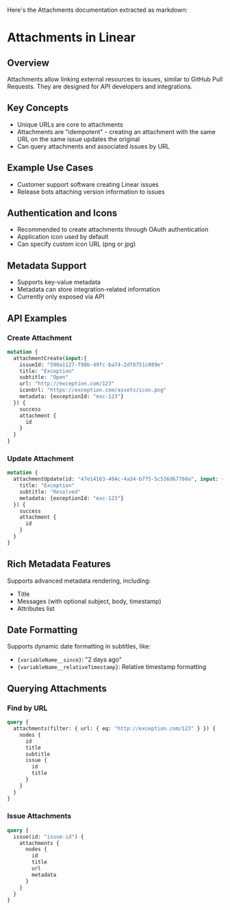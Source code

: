 Here's the Attachments documentation extracted as markdown:

# Attachments in Linear

## Overview
Attachments allow linking external resources to issues, similar to GitHub Pull Requests. They are designed for API developers and integrations.

## Key Concepts
- Unique URLs are core to attachments
- Attachments are "idempotent" - creating an attachment with the same URL on the same issue updates the original
- Can query attachments and associated issues by URL

## Example Use Cases
- Customer support software creating Linear issues
- Release bots attaching version information to issues

## Authentication and Icons
- Recommended to create attachments through OAuth authentication
- Application icon used by default
- Can specify custom icon URL (png or jpg)

## Metadata Support
- Supports key-value metadata
- Metadata can store integration-related information
- Currently only exposed via API

## API Examples

### Create Attachment
```graphql
mutation {
  attachmentCreate(input:{
    issueId: "590a1127-f98b-49fc-ba74-2df8751c089e"
    title: "Exception"
    subtitle: "Open"
    url: "http://exception.com/123"
    iconUrl: "https://exception.com/assets/icon.png"
    metadata: {exceptionId: "exc-123"}
  }) {
    success
    attachment {
      id
    }
  }
}
```

### Update Attachment
```graphql
mutation {
  attachmentUpdate(id: "47e14163-404c-4a34-b775-5c536d67760a", input: {
    title: "Exception"
    subtitle: "Resolved"
    metadata: {exceptionId: "exc-123"}
  }) {
    success
    attachment {
      id
    }
  }
}
```

## Rich Metadata Features
Supports advanced metadata rendering, including:
- Title
- Messages (with optional subject, body, timestamp)
- Attributes list

## Date Formatting
Supports dynamic date formatting in subtitles, like:
- `{variableName__since}`: "2 days ago"
- `{variableName__relativeTimestamp}`: Relative timestamp formatting

## Querying Attachments

### Find by URL
```graphql
query {
  attachments(filter: { url: { eq: "http://exception.com/123" } }) {
    nodes {
      id
      title
      subtitle
      issue {
        id
        title
      }
    }
  }
}
```

### Issue Attachments
```graphql
query {
  issue(id: "issue-id") {
    attachments {
      nodes {
        id
        title
        url
        metadata
      }
    }
  }
}
```
